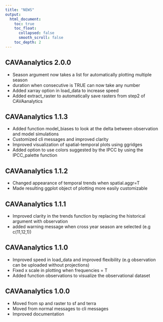 ```yaml
---
title: "NEWS"
output:
  html_document:
    toc: true
    toc_float:
      collapsed: false
      smooth_scroll: false
    toc_depth: 2
---
```


## CAVAanalytics 2.0.0
- Season argument now takes a list for automatically plotting multiple season
- duration when consecutive is TRUE can now take any number
- Added xarray option in load_data to increase speed
- Added extract_raster to automatically save rasters from step2 of CAVAanalytics

## CAVAanalytics 1.1.3
- Added function model_biases to look at the delta between observation and model simulations
- Customized cli messages and improved clarity
- Improved visualization of spatial-temporal plots using ggridges
- Added option to use colors suggested by the IPCC by using the IPCC_palette function

## CAVAanalytics 1.1.2
- Changed appearance of temporal trends when spatial.aggr=T
- Made resulting ggplot object of plotting more easily customizable 

## CAVAanalytics 1.1.1
- Improved clarity in the trends function by replacing the historical argument with observation
- added warning message when cross year season are selected (e.g c(11,12,1))

## CAVAanalytics 1.1.0

- Improved speed in load_data and improved flexibility (e.g observation can be uploaded without projections)
- Fixed  x scale in plotting when frequencies = T
- Added function observations to visualize the observational dataset

## CAVAanalytics 1.0.0

- Moved from sp and raster to sf and terra
- Moved from normal messages to cli messages
- Improved documentation
